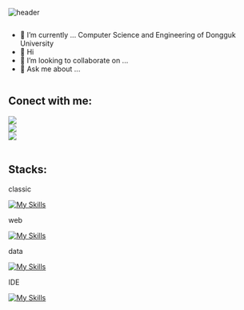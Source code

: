 <!--헤더-->
![header](https://capsule-render.vercel.app/api?type=transparent&color=000000&height=150&section=header&text=Welcome_I'm_zlwon!&fontColor=8bb9e3&fontSize=40&animation=fadeIn&fontAlignY=55)

<!--Database-->
<div style="display:flex; flex-direction:column; align-items:flex-start;">

<!--소개-->
- 🌱 I’m currently ... Computer Science and Engineering of Dongguk University
- 🔭 Hi
- 👯 I’m looking to collaborate on ...
- 💬 Ask me about ...

<!--연락처-->
## Conect with me:

 <a href="https://www.instagram.com/zl.won">
        <img src="https://skills.thijs.gg/icons?i=instagram"> 
    </a>
    <a href="https://www.instagram.com/zl.won">
        <img src="https://skills.thijs.gg/icons?i=gmail"> 
    </a> 
     <a href="https://www.instagram.com/zl.won">
        <img src="https://skills.thijs.gg/icons?i=notion"> 
    </a>
   
    
</div><br>

<!--스택-->
## Stacks:
classic

[![My Skills](https://skills.thijs.gg/icons?i=c,java,python)](https://skills.thijs.gg)

web

[![My Skills](https://skills.thijs.gg/icons?i=html,css,js)](https://skills.thijs.gg)

data

[![My Skills](https://skills.thijs.gg/icons?i=r)](https://skills.thijs.gg)

IDE

[![My Skills](https://skills.thijs.gg/icons?i=visualstudio,vscode,eclipse)](https://skills.thijs.gg)


<!--
**z1-won/z1-won** is a ✨ _special_ ✨ repository because its `README.md` (this file) appears on your GitHub profile.

Here are some ideas to get you started:

- 🔭 I’m currently working on ...
- 🌱 I’m currently learning ...
- 👯 I’m looking to collaborate on ...
- 🤔 I’m looking for help with ...
- 💬 Ask me about ...
- 📫 How to reach me: ...
- 😄 Pronouns: ...
- ⚡ Fun fact: ...
-->


